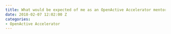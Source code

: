 ```yaml
---
title: What would be expected of me as an OpenActive Accelerator mentor?
date: 2018-02-07 12:02:00 Z
categories:
- OpenActive Accelerator
---
```


